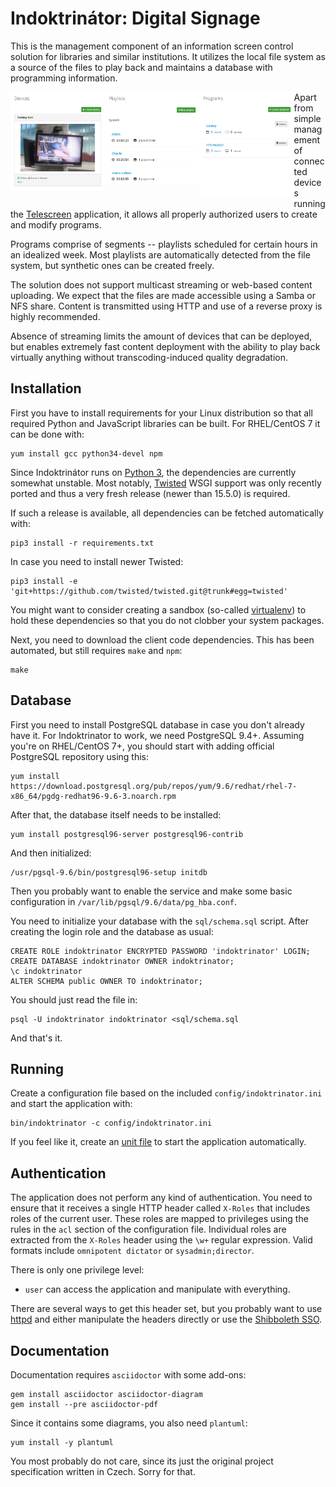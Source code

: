 # Indoktrinátor: Digital Signage

This is the management component of an information screen control solution for libraries and similar institutions. It utilizes the local file system as a source of the files to play back and maintains a database with programming information.

<img alt="Screenshot: Devices" src="doc/screenshots/devices.png" align="left" width="30%"/>
<img alt="Screenshot: Playlists" src="doc/screenshots/playlists.png" align="left" width="30%"/>
<img alt="Screenshot: Programs" src="doc/screenshots/programs.png" align="left" width="30%"/>

Apart from simple management of connected devices running the [Telescreen][] application, it allows all properly authorized users to create and modify programs.

Programs comprise of segments -- playlists scheduled for certain hours in an idealized week. Most playlists are automatically detected from the file system, but synthetic ones can be created freely.

The solution does not support multicast streaming or web-based content uploading. We expect that the files are made accessible using a Samba or NFS share. Content is transmitted using HTTP and use of a reverse proxy is highly recommended.

Absence of streaming limits the amount of devices that can be deployed, but enables extremely fast content deployment with the ability to play back virtually anything without transcoding-induced quality degradation.


## Installation

First you have to install requirements for your Linux distribution so that all required Python and JavaScript libraries can be built. For RHEL/CentOS 7 it can be done with:

    yum install gcc python34-devel npm

Since Indoktrinátor runs on [Python 3][], the dependencies are currently somewhat unstable. Most notably, [Twisted][] WSGI support was only recently ported and thus a very fresh release (newer than 15.5.0) is required.

If such a release is available, all dependencies can be fetched automatically with:

    pip3 install -r requirements.txt

In case you need to install newer Twisted:

    pip3 install -e 'git+https://github.com/twisted/twisted.git@trunk#egg=twisted'

You might want to consider creating a sandbox (so-called [virtualenv][]) to hold these dependencies so that you do not clobber your system packages.

Next, you need to download the client code dependencies. This has been automated, but still requires `make` and `npm`:

    make


## Database

First you need to install PostgreSQL database in case you don't already have it. For Indoktrinator to work, we need PostgreSQL 9.4+. Assuming you're on RHEL/CentOS 7+, you should start with adding official PostgreSQL repository using this:

    yum install https://download.postgresql.org/pub/repos/yum/9.6/redhat/rhel-7-x86_64/pgdg-redhat96-9.6-3.noarch.rpm

After that, the database itself needs to be installed:

    yum install postgresql96-server postgresql96-contrib

And then initialized:

    /usr/pgsql-9.6/bin/postgresql96-setup initdb

Then you probably want to enable the service and make some basic configuration in `/var/lib/pgsql/9.6/data/pg_hba.conf`.

You need to initialize your database with the `sql/schema.sql` script. After creating the login role and the database as usual:

    CREATE ROLE indoktrinator ENCRYPTED PASSWORD 'indoktrinator' LOGIN;
    CREATE DATABASE indoktrinator OWNER indoktrinator;
    \c indoktrinator
    ALTER SCHEMA public OWNER TO indoktrinator;

You should just read the file in:

    psql -U indoktrinator indoktrinator <sql/schema.sql

And that's it.


## Running

Create a configuration file based on the included `config/indoktrinator.ini` and start the application with:

    bin/indoktrinator -c config/indoktrinator.ini

If you feel like it, create an [unit file][] to start the application automatically.


## Authentication

The application does not perform any kind of authentication. You need to ensure that it receives a single HTTP header called `X-Roles` that includes roles of the current user. These roles are mapped to privileges using the rules in the `acl` section of the configuration file. Individual roles are extracted from the `X-Roles` header using the `\w+` regular expression. Valid formats include `omnipotent dictator` or `sysadmin;director`.

There is only one privilege level:

- `user` can access the application and manipulate with everything.

There are several ways to get this header set, but you probably want to use [httpd][] and either manipulate the headers directly or use the [Shibboleth SSO][].


## Documentation

Documentation requires `asciidoctor` with some add-ons:

    gem install asciidoctor asciidoctor-diagram
    gem install --pre asciidoctor-pdf

Since it contains some diagrams, you also need `plantuml`:

    yum install -y plantuml

You most probably do not care, since its just the original project specification written in Czech. Sorry for that.


[PostgreSQL]: http://www.postgresql.org/
[Python 3]: https://en.wikipedia.org/wiki/History_of_Python#Version_3.0
[Twisted]: https://twistedmatrix.com/trac/
[virtualenv]: http://docs.python-guide.org/en/latest/dev/virtualenvs/
[unit file]: https://access.redhat.com/documentation/en-US/Red_Hat_Enterprise_Linux/7/html/System_Administrators_Guide/sect-Managing_Services_with_systemd-Unit_Files.html
[httpd]: https://httpd.apache.org/docs/2.4/
[Shibboleth SSO]: https://shibboleth.net/
[Telescreen]: http://github.com/techlib/telescreen/
